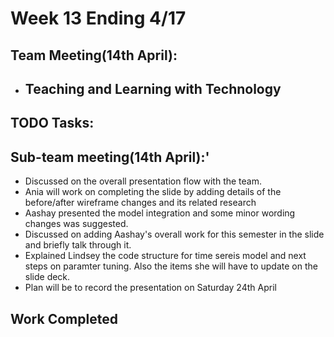 # Week 13 Ending 4/17

## Team Meeting(14th April):
  - Teaching and Learning with Technology
	-

## TODO Tasks:


## Sub-team meeting(14th April):'
  - Discussed on the overall presentation flow with the team.
  - Ania will work on completing the slide by adding details of the before/after wireframe changes and its related research
  - Aashay presented the model integration and some minor wording changes was suggested.
  - Discussed on adding Aashay's overall work for this semester in the slide and briefly talk through it.
  - Explained Lindsey the code structure for time sereis model and next steps on paramter tuning. Also the items she will have to update on the slide deck.
  - Plan will be to record the presentation on Saturday 24th April

## Work Completed
